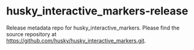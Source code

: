 husky_interactive_markers-release
=================================

Release metadata repo for husky_interactive_markers. Please find the source repository at https://github.com/husky/husky_interactive_markers.git.
